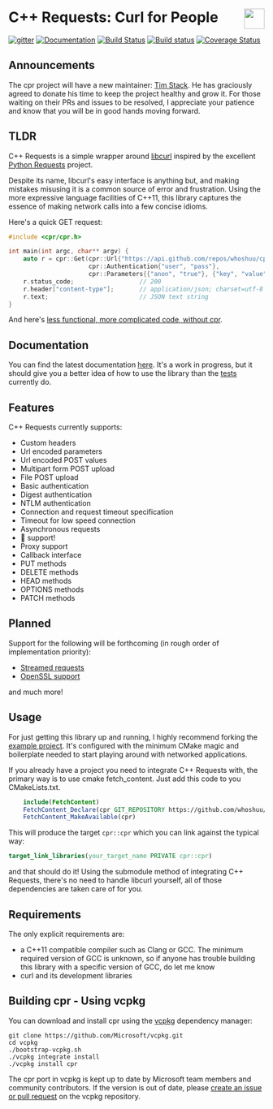 # C++ Requests: Curl for People <img align="right" height="40" src="http://i.imgur.com/d9Xtyts.png">

[![gitter](https://badges.gitter.im/cpp-pm/community.svg)](https://gitter.im/whoshuu/cpr) [![Documentation](https://img.shields.io/badge/documentation-master-brightgreen.svg)](https://whoshuu.github.io/cpr/)
[![Build Status](https://travis-ci.org/whoshuu/cpr.svg?branch=master)](https://travis-ci.org/whoshuu/cpr) [![Build status](https://ci.appveyor.com/api/projects/status/imalkp3a6hblpj5y/branch/master?svg=true)](https://ci.appveyor.com/project/whoshuu/cpr/branch/master) [![Coverage Status](https://coveralls.io/repos/whoshuu/cpr/badge.svg?branch=master&service=github)](https://coveralls.io/github/whoshuu/cpr)

## Announcements

The cpr project will have a new maintainer: [Tim Stack](https://github.com/tstack). He has graciously agreed to donate his time to keep the project healthy and grow it. For those waiting on their PRs and issues to be resolved, I appreciate your patience and know that you will be in good hands moving forward.

## TLDR

C++ Requests is a simple wrapper around [libcurl](http://curl.haxx.se/libcurl) inspired by the excellent [Python Requests](https://github.com/kennethreitz/requests) project.

Despite its name, libcurl's easy interface is anything but, and making mistakes misusing it is a common source of error and frustration. Using the more expressive language facilities of C++11, this library captures the essence of making network calls into a few concise idioms.

Here's a quick GET request:

```c++
#include <cpr/cpr.h>

int main(int argc, char** argv) {
    auto r = cpr::Get(cpr::Url{"https://api.github.com/repos/whoshuu/cpr/contributors"},
                      cpr::Authentication{"user", "pass"},
                      cpr::Parameters{{"anon", "true"}, {"key", "value"}});
    r.status_code;                  // 200
    r.header["content-type"];       // application/json; charset=utf-8
    r.text;                         // JSON text string
}
```

And here's [less functional, more complicated code, without cpr](https://gist.github.com/whoshuu/2dc858b8730079602044).

## Documentation

You can find the latest documentation [here](https://whoshuu.github.io/cpr). It's a work in progress, but it should give you a better idea of how to use the library than the [tests](https://github.com/whoshuu/cpr/tree/master/test) currently do.

## Features

C++ Requests currently supports:

* Custom headers
* Url encoded parameters
* Url encoded POST values
* Multipart form POST upload
* File POST upload
* Basic authentication
* Digest authentication
* NTLM authentication
* Connection and request timeout specification
* Timeout for low speed connection
* Asynchronous requests
* :cookie: support!
* Proxy support
* Callback interface
* PUT methods
* DELETE methods
* HEAD methods
* OPTIONS methods
* PATCH methods

## Planned

Support for the following will be forthcoming (in rough order of implementation priority):

* [Streamed requests](https://github.com/whoshuu/cpr/issues/25)
* [OpenSSL support](https://github.com/whoshuu/cpr/issues/31)

and much more!

## Usage

For just getting this library up and running, I highly recommend forking the [example project](https://github.com/whoshuu/cpr-example). It's configured with the minimum CMake magic and boilerplate needed to start playing around with networked applications.

If you already have a project you need to integrate C++ Requests with, the primary way is to use cmake fetch_content. Just add this code to you CMakeLists.txt.


```cmake
    include(FetchContent)
    FetchContent_Declare(cpr GIT_REPOSITORY https://github.com/whoshuu/cpr.git)
    FetchContent_MakeAvailable(cpr)

```

This will produce the target `cpr::cpr` which you can link against the typical way:

```cmake
target_link_libraries(your_target_name PRIVATE cpr::cpr)
```

and that should do it! Using the submodule method of integrating C++ Requests, there's no need to handle libcurl yourself, all of those dependencies are taken care of for you.

## Requirements

The only explicit requirements are:

* a C++11 compatible compiler such as Clang or GCC. The minimum required version of GCC is unknown, so if anyone has trouble building this library with a specific version of GCC, do let me know
* curl and its development libraries

## Building cpr - Using vcpkg

You can download and install cpr using the [vcpkg](https://github.com/Microsoft/vcpkg) dependency manager:

    git clone https://github.com/Microsoft/vcpkg.git
    cd vcpkg
    ./bootstrap-vcpkg.sh
    ./vcpkg integrate install
    ./vcpkg install cpr

The cpr port in vcpkg is kept up to date by Microsoft team members and community contributors. If the version is out of date, please [create an issue or pull request](https://github.com/Microsoft/vcpkg) on the vcpkg repository.

